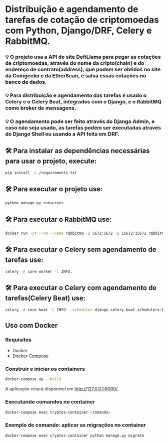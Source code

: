 # Distribuição e agendamento de tarefas de cotação de criptomoedas com Python, Django/DRF, Celery e RabbitMQ.

### 💡 O projeto usa a API do site DefiLlama para pegar as cotações de criptomoedas, através do nome da cripto(chain) e do endereço de contrato(address), que podem ser obtidos no site da Coingecko e da EtherScan, e salva essas cotações no banco de dados.

### 💡 Para distribuição e agendamento das tarefas é usado o Celery e o Celery Beat, integrados com o Django, e o RabbitMQ como broker de mensagens. 

### 💡 O agendamento pode ser feito através do Django Admin, e caso não seja usado, as tarefas podem ser executadas através do Django Shell ou usando a API feita em DRF.

## 🛠 Para instalar as dependências necessárias para usar o projeto, execute: 

```bash
pip install -r./requirements.txt
```

## 🛠 Para executar o projeto use: 

```bash
python manage.py runserver
```

## 🛠 Para executar o RabbitMQ use: 

```bash
docker run -it --rm --name rabbitmq -p 5672:5672 -p 15672:15672 rabbitmq:3.13-management
```

## 🛠 Para executar o Celery sem agendamento de tarefas use: 

```bash
celery -A core worker -l INFO.
```

## 🛠 Para executar o Celery com agendamento de tarefas(Celery Beat) use: 

```bash
celery -A core beat -l INFO --scheduler django_celery_beat.schedulers:DatabaseScheduler.
```

## Uso com Docker

### Requisitos 

- Docker 
- Docker Compose

### Construir e iniciar os containers

```bash
docker-compose up --build
```

A aplicação estará disponível em http://127.0.0.1:8000/.

### Executando comandos no container

```bash
docker-compose exec cryptos-container <comando>
```

### Exemplo de comando: aplicar as migrações no container

```bash
docker-compose exec cryptos-container python manage.py migrate
```
